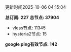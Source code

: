 更新时间2025-10-06 04:15:04

**总订阅: 227**
**总节点: 37904**
- vless节点: 11345
- hysteria2节点: 15

**google ping有效节点: 142**
